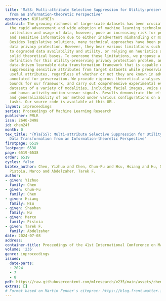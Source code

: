 ```yaml
---
title: 'MaSS: Multi-attribute Selective Suppression for Utility-preserving Data Transformation
  from an Information-theoretic Perspective'
openreview: 61RlaY9EIn
abstract: The growing richness of large-scale datasets has been crucial in driving
  the rapid advancement and wide adoption of machine learning technologies. The massive
  collection and usage of data, however, pose an increasing risk for people’s private
  and sensitive information due to either inadvertent mishandling or malicious exploitation.
  Besides legislative solutions, many technical approaches have been proposed towards
  data privacy protection. However, they bear various limitations such as leading
  to degraded data availability and utility, or relying on heuristics and lacking
  solid theoretical bases. To overcome these limitations, we propose a formal information-theoretic
  definition for this utility-preserving privacy protection problem, and design a
  data-driven learnable data transformation framework that is capable of selectively
  suppressing sensitive attributes from target datasets while preserving the other
  useful attributes, regardless of whether or not they are known in advance or explicitly
  annotated for preservation. We provide rigorous theoretical analyses on the operational
  bounds for our framework, and carry out comprehensive experimental evaluations using
  datasets of a variety of modalities, including facial images, voice audio clips,
  and human activity motion sensor signals. Results demonstrate the effectiveness
  and generalizability of our method under various configurations on a multitude of
  tasks. Our source code is available at this URL.
layout: inproceedings
series: Proceedings of Machine Learning Research
publisher: PMLR
issn: 2640-3498
id: chen24f
month: 0
tex_title: "{M}a{SS}: Multi-attribute Selective Suppression for Utility-preserving
  Data Transformation from an Information-theoretic Perspective"
firstpage: 6519
lastpage: 6538
page: 6519-6538
order: 6519
cycles: false
bibtex_author: Chen, Yizhuo and Chen, Chun-Fu and Hsu, Hsiang and Hu, Shaohan and
  Pistoia, Marco and Abdelzaher, Tarek F.
author:
- given: Yizhuo
  family: Chen
- given: Chun-Fu
  family: Chen
- given: Hsiang
  family: Hsu
- given: Shaohan
  family: Hu
- given: Marco
  family: Pistoia
- given: Tarek F.
  family: Abdelzaher
date: 2024-07-08
address:
container-title: Proceedings of the 41st International Conference on Machine Learning
volume: '235'
genre: inproceedings
issued:
  date-parts:
  - 2024
  - 7
  - 8
pdf: https://raw.githubusercontent.com/mlresearch/v235/main/assets/chen24f/chen24f.pdf
extras: []
# Format based on Martin Fenner's citeproc: https://blog.front-matter.io/posts/citeproc-yaml-for-bibliographies/
---
```

